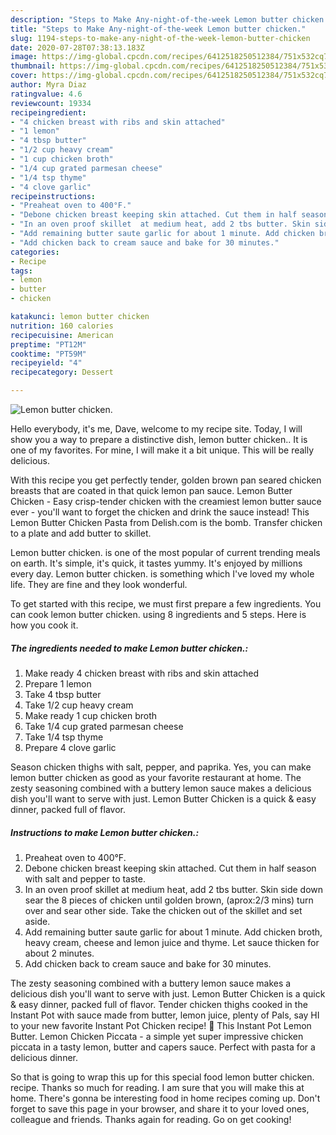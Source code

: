 ```yaml
---
description: "Steps to Make Any-night-of-the-week Lemon butter chicken."
title: "Steps to Make Any-night-of-the-week Lemon butter chicken."
slug: 1194-steps-to-make-any-night-of-the-week-lemon-butter-chicken
date: 2020-07-28T07:38:13.183Z
image: https://img-global.cpcdn.com/recipes/6412518250512384/751x532cq70/lemon-butter-chicken-recipe-main-photo.jpg
thumbnail: https://img-global.cpcdn.com/recipes/6412518250512384/751x532cq70/lemon-butter-chicken-recipe-main-photo.jpg
cover: https://img-global.cpcdn.com/recipes/6412518250512384/751x532cq70/lemon-butter-chicken-recipe-main-photo.jpg
author: Myra Diaz
ratingvalue: 4.6
reviewcount: 19334
recipeingredient:
- "4 chicken breast with ribs and skin attached"
- "1 lemon"
- "4 tbsp butter"
- "1/2 cup heavy cream"
- "1 cup chicken broth"
- "1/4 cup grated parmesan cheese"
- "1/4 tsp thyme"
- "4 clove garlic"
recipeinstructions:
- "Preaheat oven to 400°F."
- "Debone chicken breast keeping skin attached. Cut them in half season with salt and pepper to taste."
- "In an oven proof skillet  at medium heat, add 2 tbs butter. Skin side down sear the 8 pieces of chicken until golden brown, (aprox:2/3 mins) turn over and sear other side. Take the chicken out of the skillet and set aside."
- "Add remaining butter saute garlic for about 1 minute. Add chicken broth, heavy cream, cheese and lemon juice and thyme. Let sauce thicken for about 2 minutes."
- "Add chicken back to cream sauce and bake for 30 minutes."
categories:
- Recipe
tags:
- lemon
- butter
- chicken

katakunci: lemon butter chicken 
nutrition: 160 calories
recipecuisine: American
preptime: "PT12M"
cooktime: "PT59M"
recipeyield: "4"
recipecategory: Dessert

---
```



![Lemon butter chicken.](https://img-global.cpcdn.com/recipes/6412518250512384/751x532cq70/lemon-butter-chicken-recipe-main-photo.jpg)

Hello everybody, it's me, Dave, welcome to my recipe site. Today, I will show you a way to prepare a distinctive dish, lemon butter chicken.. It is one of my favorites. For mine, I will make it a bit unique. This will be really delicious.

With this recipe you get perfectly tender, golden brown pan seared chicken breasts that are coated in that quick lemon pan sauce. Lemon Butter Chicken - Easy crisp-tender chicken with the creamiest lemon butter sauce ever - you&#39;ll want to forget the chicken and drink the sauce instead! This Lemon Butter Chicken Pasta from Delish.com is the bomb. Transfer chicken to a plate and add butter to skillet.

Lemon butter chicken. is one of the most popular of current trending meals on earth. It's simple, it's quick, it tastes yummy. It's enjoyed by millions every day. Lemon butter chicken. is something which I've loved my whole life. They are fine and they look wonderful.


To get started with this recipe, we must first prepare a few ingredients. You can cook lemon butter chicken. using 8 ingredients and 5 steps. Here is how you cook it.

<!--inarticleads1-->

##### The ingredients needed to make Lemon butter chicken.:

1. Make ready 4 chicken breast with ribs and skin attached
1. Prepare 1 lemon
1. Take 4 tbsp butter
1. Take 1/2 cup heavy cream
1. Make ready 1 cup chicken broth
1. Take 1/4 cup grated parmesan cheese
1. Take 1/4 tsp thyme
1. Prepare 4 clove garlic


Season chicken thighs with salt, pepper, and paprika. Yes, you can make lemon butter chicken as good as your favorite restaurant at home. The zesty seasoning combined with a buttery lemon sauce makes a delicious dish you&#39;ll want to serve with just. Lemon Butter Chicken is a quick &amp; easy dinner, packed full of flavor. 

<!--inarticleads2-->

##### Instructions to make Lemon butter chicken.:

1. Preaheat oven to 400°F.
1. Debone chicken breast keeping skin attached. Cut them in half season with salt and pepper to taste.
1. In an oven proof skillet  at medium heat, add 2 tbs butter. Skin side down sear the 8 pieces of chicken until golden brown, (aprox:2/3 mins) turn over and sear other side. Take the chicken out of the skillet and set aside.
1. Add remaining butter saute garlic for about 1 minute. Add chicken broth, heavy cream, cheese and lemon juice and thyme. Let sauce thicken for about 2 minutes.
1. Add chicken back to cream sauce and bake for 30 minutes.


The zesty seasoning combined with a buttery lemon sauce makes a delicious dish you&#39;ll want to serve with just. Lemon Butter Chicken is a quick &amp; easy dinner, packed full of flavor. Tender chicken thighs cooked in the Instant Pot with sauce made from butter, lemon juice, plenty of Pals, say HI to your new favorite Instant Pot Chicken recipe! 👋 This Instant Pot Lemon Butter. Lemon Chicken Piccata - a simple yet super impressive chicken piccata in a tasty lemon, butter and capers sauce. Perfect with pasta for a delicious dinner. 

So that is going to wrap this up for this special food lemon butter chicken. recipe. Thanks so much for reading. I am sure that you will make this at home. There's gonna be interesting food in home recipes coming up. Don't forget to save this page in your browser, and share it to your loved ones, colleague and friends. Thanks again for reading. Go on get cooking!
